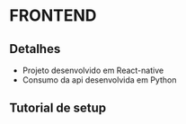 # FRONTEND 

## Detalhes

- Projeto desenvolvido em React-native
- Consumo da api desenvolvida em Python

## Tutorial de setup
